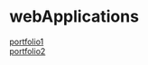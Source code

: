 # webApplications

[portfolio1](https://rakib39031.netlify.app/)<br>
[portfolio2](https://rakib39032.netlify.app/)
